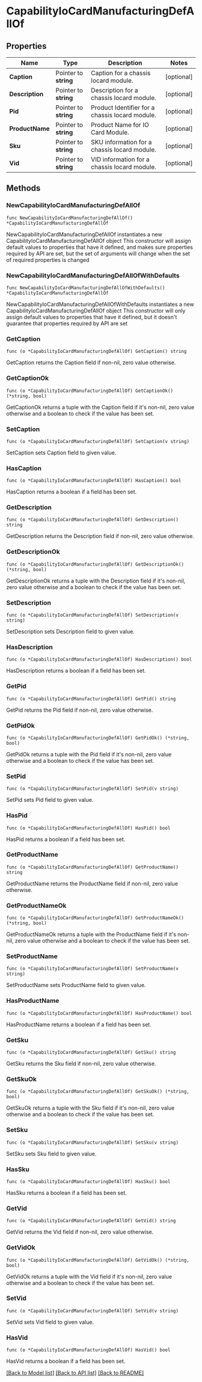 # CapabilityIoCardManufacturingDefAllOf

## Properties

Name | Type | Description | Notes
------------ | ------------- | ------------- | -------------
**Caption** | Pointer to **string** | Caption for a chassis Iocard module. | [optional] 
**Description** | Pointer to **string** | Description for a chassis Iocard module. | [optional] 
**Pid** | Pointer to **string** | Product Identifier for a chassis Iocard module. | [optional] 
**ProductName** | Pointer to **string** | Product Name for IO Card Module. | [optional] 
**Sku** | Pointer to **string** | SKU information for a chassis Iocard module. | [optional] 
**Vid** | Pointer to **string** | VID information for a chassis Iocard module. | [optional] 

## Methods

### NewCapabilityIoCardManufacturingDefAllOf

`func NewCapabilityIoCardManufacturingDefAllOf() *CapabilityIoCardManufacturingDefAllOf`

NewCapabilityIoCardManufacturingDefAllOf instantiates a new CapabilityIoCardManufacturingDefAllOf object
This constructor will assign default values to properties that have it defined,
and makes sure properties required by API are set, but the set of arguments
will change when the set of required properties is changed

### NewCapabilityIoCardManufacturingDefAllOfWithDefaults

`func NewCapabilityIoCardManufacturingDefAllOfWithDefaults() *CapabilityIoCardManufacturingDefAllOf`

NewCapabilityIoCardManufacturingDefAllOfWithDefaults instantiates a new CapabilityIoCardManufacturingDefAllOf object
This constructor will only assign default values to properties that have it defined,
but it doesn't guarantee that properties required by API are set

### GetCaption

`func (o *CapabilityIoCardManufacturingDefAllOf) GetCaption() string`

GetCaption returns the Caption field if non-nil, zero value otherwise.

### GetCaptionOk

`func (o *CapabilityIoCardManufacturingDefAllOf) GetCaptionOk() (*string, bool)`

GetCaptionOk returns a tuple with the Caption field if it's non-nil, zero value otherwise
and a boolean to check if the value has been set.

### SetCaption

`func (o *CapabilityIoCardManufacturingDefAllOf) SetCaption(v string)`

SetCaption sets Caption field to given value.

### HasCaption

`func (o *CapabilityIoCardManufacturingDefAllOf) HasCaption() bool`

HasCaption returns a boolean if a field has been set.

### GetDescription

`func (o *CapabilityIoCardManufacturingDefAllOf) GetDescription() string`

GetDescription returns the Description field if non-nil, zero value otherwise.

### GetDescriptionOk

`func (o *CapabilityIoCardManufacturingDefAllOf) GetDescriptionOk() (*string, bool)`

GetDescriptionOk returns a tuple with the Description field if it's non-nil, zero value otherwise
and a boolean to check if the value has been set.

### SetDescription

`func (o *CapabilityIoCardManufacturingDefAllOf) SetDescription(v string)`

SetDescription sets Description field to given value.

### HasDescription

`func (o *CapabilityIoCardManufacturingDefAllOf) HasDescription() bool`

HasDescription returns a boolean if a field has been set.

### GetPid

`func (o *CapabilityIoCardManufacturingDefAllOf) GetPid() string`

GetPid returns the Pid field if non-nil, zero value otherwise.

### GetPidOk

`func (o *CapabilityIoCardManufacturingDefAllOf) GetPidOk() (*string, bool)`

GetPidOk returns a tuple with the Pid field if it's non-nil, zero value otherwise
and a boolean to check if the value has been set.

### SetPid

`func (o *CapabilityIoCardManufacturingDefAllOf) SetPid(v string)`

SetPid sets Pid field to given value.

### HasPid

`func (o *CapabilityIoCardManufacturingDefAllOf) HasPid() bool`

HasPid returns a boolean if a field has been set.

### GetProductName

`func (o *CapabilityIoCardManufacturingDefAllOf) GetProductName() string`

GetProductName returns the ProductName field if non-nil, zero value otherwise.

### GetProductNameOk

`func (o *CapabilityIoCardManufacturingDefAllOf) GetProductNameOk() (*string, bool)`

GetProductNameOk returns a tuple with the ProductName field if it's non-nil, zero value otherwise
and a boolean to check if the value has been set.

### SetProductName

`func (o *CapabilityIoCardManufacturingDefAllOf) SetProductName(v string)`

SetProductName sets ProductName field to given value.

### HasProductName

`func (o *CapabilityIoCardManufacturingDefAllOf) HasProductName() bool`

HasProductName returns a boolean if a field has been set.

### GetSku

`func (o *CapabilityIoCardManufacturingDefAllOf) GetSku() string`

GetSku returns the Sku field if non-nil, zero value otherwise.

### GetSkuOk

`func (o *CapabilityIoCardManufacturingDefAllOf) GetSkuOk() (*string, bool)`

GetSkuOk returns a tuple with the Sku field if it's non-nil, zero value otherwise
and a boolean to check if the value has been set.

### SetSku

`func (o *CapabilityIoCardManufacturingDefAllOf) SetSku(v string)`

SetSku sets Sku field to given value.

### HasSku

`func (o *CapabilityIoCardManufacturingDefAllOf) HasSku() bool`

HasSku returns a boolean if a field has been set.

### GetVid

`func (o *CapabilityIoCardManufacturingDefAllOf) GetVid() string`

GetVid returns the Vid field if non-nil, zero value otherwise.

### GetVidOk

`func (o *CapabilityIoCardManufacturingDefAllOf) GetVidOk() (*string, bool)`

GetVidOk returns a tuple with the Vid field if it's non-nil, zero value otherwise
and a boolean to check if the value has been set.

### SetVid

`func (o *CapabilityIoCardManufacturingDefAllOf) SetVid(v string)`

SetVid sets Vid field to given value.

### HasVid

`func (o *CapabilityIoCardManufacturingDefAllOf) HasVid() bool`

HasVid returns a boolean if a field has been set.


[[Back to Model list]](../README.md#documentation-for-models) [[Back to API list]](../README.md#documentation-for-api-endpoints) [[Back to README]](../README.md)



